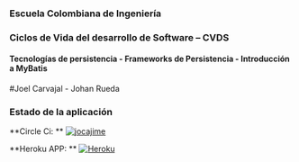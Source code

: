 ### Escuela Colombiana de Ingeniería
### Ciclos de Vida del desarrollo de Software – CVDS
#### Tecnologías de persistencia - Frameworks de Persistencia - Introducción a MyBatis
#Joel Carvajal - Johan Rueda

### Estado de la aplicación
**Circle Ci: ** [![jocajime](https://circleci.com/gh/jocajime/CVDS-LAB8.svg?style=shield)](https://app.circleci.com/pipelines/github/jocajime/CVDS-LAB8)

**Heroku APP: ** [![Heroku](https://registroclientes-jj.herokuapp.com/?app=heroku-badge&style=flat)](https://registroclientes-jj.herokuapp.com/)

